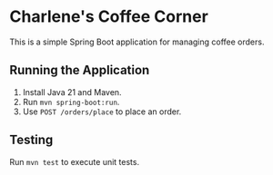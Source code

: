 # Charlene's Coffee Corner
This is a simple Spring Boot application for managing coffee orders.

## Running the Application
1. Install Java 21 and Maven.
2. Run `mvn spring-boot:run`.
3. Use `POST /orders/place` to place an order.

## Testing
Run `mvn test` to execute unit tests.
